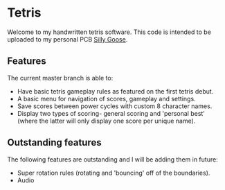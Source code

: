 # Tetris

Welcome to my handwritten tetris software. This code is intended to be uploaded to my personal PCB [Silly Goose](https://github.com/RedheadRayner/Silly-Goose).

## Features

The current master branch is able to:
- Have basic tetris gameplay rules as featured on the first tetris debut.
- A basic menu for navigation of scores, gameplay and settings.
- Save scores between power cycles with custom 8 character names.
- Display two types of scoring- general scoring and 'personal best' (where the latter will only display one score per unique name).


## Outstanding features

The following features are outstanding and I will be adding them in future:
- Super rotation rules (rotating and 'bouncing' off of the boundaries).
- Audio
